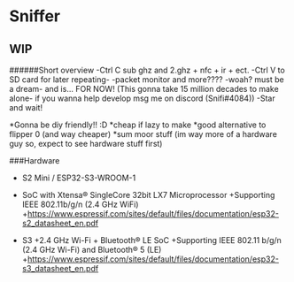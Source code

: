 # Sniffer

## WIP ##

######Short overview
-Ctrl C sub ghz and 2.ghz + nfc + ir + ect.
-Ctrl V to SD card for later repeating-
-packet monitor and more???? 
-woah? must be a dream- and is... FOR NOW! 
(This gonna take 15 million decades to make alone- if you wanna help develop msg me on discord (Snifi#4084))
-Star and wait!

*Gonna be diy friendly!! :D
*cheap if lazy to make
*good alternative to flipper 0 (and way cheaper)
*sum moor stuff
(im way more of a hardware guy so, expect to see hardware stuff first)

###Hardware
- S2 Mini / ESP32-S3-WROOM-1
+ SoC with Xtensa® SingleCore 32bit LX7 Microprocessor
+Supporting IEEE 802.11b/g/n (2.4 GHz WiFi)
+https://www.espressif.com/sites/default/files/documentation/esp32-s2_datasheet_en.pdf


- S3
+2.4 GHz Wi-Fi + Bluetooth® LE SoC
+Supporting IEEE 802.11 b/g/n (2.4 GHz Wi-Fi) and Bluetooth® 5 (LE)
+https://www.espressif.com/sites/default/files/documentation/esp32-s3_datasheet_en.pdf

